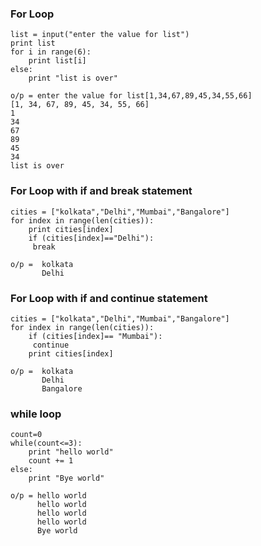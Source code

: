 ### For Loop
```
list = input("enter the value for list")
print list
for i in range(6):
    print list[i]
else:
    print "list is over"

o/p = enter the value for list[1,34,67,89,45,34,55,66]
[1, 34, 67, 89, 45, 34, 55, 66]
1
34
67
89
45
34
list is over

```   
### For Loop with if and break statement
```
cities = ["kolkata","Delhi","Mumbai","Bangalore"]
for index in range(len(cities)):
    print cities[index]
    if (cities[index]=="Delhi"):
     break

o/p =  kolkata
       Delhi      

```
### For Loop with if and continue statement
```
cities = ["kolkata","Delhi","Mumbai","Bangalore"]
for index in range(len(cities)):
    if (cities[index]== "Mumbai"):
     continue
    print cities[index]

o/p =  kolkata
       Delhi
       Bangalore   
```
### while loop
```
count=0
while(count<=3):
    print "hello world"
    count += 1
else:
    print "Bye world"

o/p = hello world
      hello world
      hello world
      hello world
      Bye world        
```
